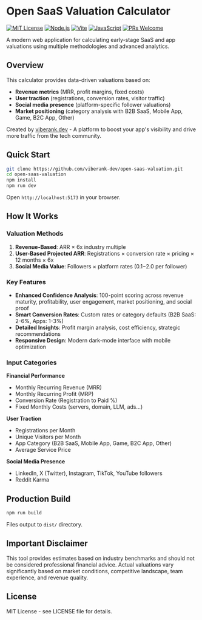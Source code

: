 # Open SaaS Valuation Calculator

[![MIT License](https://img.shields.io/badge/License-MIT-green.svg)](https://choosealicense.com/licenses/mit/)
[![Node.js](https://img.shields.io/badge/Node.js-16+-blue.svg)](https://nodejs.org/)
[![Vite](https://img.shields.io/badge/Vite-5.0+-646CFF.svg)](https://vitejs.dev/)
[![JavaScript](https://img.shields.io/badge/JavaScript-ES6+-yellow.svg)](https://developer.mozilla.org/en-US/docs/Web/JavaScript)
[![PRs Welcome](https://img.shields.io/badge/PRs-welcome-brightgreen.svg)](http://makeapullrequest.com)

A modern web application for calculating early-stage SaaS and app valuations using multiple methodologies and advanced analytics.

## Overview

This calculator provides data-driven valuations based on:
- **Revenue metrics** (MRR, profit margins, fixed costs)
- **User traction** (registrations, conversion rates, visitor traffic)
- **Social media presence** (platform-specific follower valuations)
- **Market positioning** (category analysis with B2B SaaS, Mobile App, Game, B2C App, Other)

Created by [viberank.dev](https://viberank.dev) - A platform to boost your app's visibility and drive more traffic from the tech community.

## Quick Start

```bash
git clone https://github.com/viberank-dev/open-saas-valuation.git
cd open-saas-valuation
npm install
npm run dev
```

Open `http://localhost:5173` in your browser.

## How It Works

### Valuation Methods

1. **Revenue-Based**: ARR × 6x industry multiple
2. **User-Based Projected ARR**: Registrations × conversion rate × pricing × 12 months × 6x
3. **Social Media Value**: Followers × platform rates ($0.1-$2.0 per follower)

### Key Features

- **Enhanced Confidence Analysis**: 100-point scoring across revenue maturity, profitability, user engagement, market positioning, and social proof
- **Smart Conversion Rates**: Custom rates or category defaults (B2B SaaS: 2-6%, Apps: 1-3%)
- **Detailed Insights**: Profit margin analysis, cost efficiency, strategic recommendations
- **Responsive Design**: Modern dark-mode interface with mobile optimization

### Input Categories

**Financial Performance**
- Monthly Recurring Revenue (MRR)
- Monthly Recurring Profit (MRP)  
- Conversion Rate (Registration to Paid %)
- Fixed Monthly Costs (servers, domain, LLM, ads...)

**User Traction**
- Registrations per Month
- Unique Visitors per Month
- App Category (B2B SaaS, Mobile App, Game, B2C App, Other)
- Average Service Price

**Social Media Presence**
- LinkedIn, X (Twitter), Instagram, TikTok, YouTube followers
- Reddit Karma

## Production Build

```bash
npm run build
```

Files output to `dist/` directory.

## Important Disclaimer

This tool provides estimates based on industry benchmarks and should not be considered professional financial advice. Actual valuations vary significantly based on market conditions, competitive landscape, team experience, and revenue quality.

## License

MIT License - see LICENSE file for details.